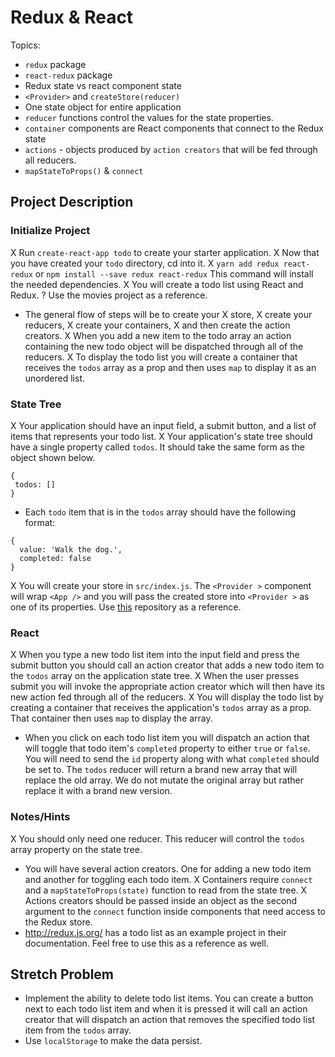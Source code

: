 # Redux & React

Topics:

* `redux` package
* `react-redux` package
* Redux state vs react component state
* `<Provider>` and `createStore(reducer)`
* One state object for entire application
* `reducer` functions control the values for the state properties.
* `container` components are React components that connect to the Redux state
* `actions` - objects produced by `action creators` that will be fed through all reducers.
* `mapStateToProps()` & `connect`

## Project Description

### Initialize Project

X Run `create-react-app todo` to create your starter application.
X Now that you have created your `todo` directory, cd into it.
X `yarn add redux react-redux` or `npm install --save redux react-redux` This command will install the needed dependencies.
X You will create a todo list using React and Redux.
? Use the movies project as a reference.
* The general flow of steps will be to create your 
X store, 
X create your reducers, 
X create your containers, 
X and then create the action creators.
X When you add a new item to the todo array an action containing the new todo object will be dispatched through all of the reducers.
X To display the todo list you will create a container that receives the `todos` array as a prop and then uses `map` to display it as an unordered list.

### State Tree

X Your application should have an input field, a submit button, and a list of items that represents your todo list.
X Your application's state tree should have a single property called `todos`. It should take the same form as the object shown below.


```
{
 todos: []
}
```

* Each `todo` item that is in the `todos` array should have the following format:


```
{
  value: 'Walk the dog.',
  completed: false
}
```

X You will create your store in `src/index.js`. The `<Provider >` component will wrap `<App />` and you will pass the created store into `<Provider >` as one of its properties. Use [this](https://github.com/SunJieMing/redux-example-movies) repository as a reference.

### React

X When you type a new todo list item into the input field and press the submit button you should call an action creator that adds a new todo item to the `todos` array on the application state tree.
X When the user presses submit you will invoke the appropriate action creator which will then have its new action fed through all of the reducers.
X You will display the todo list by creating a container that receives the application's `todos` array as a prop. That container then uses `map` to display the array.
* When you click on each todo list item you will dispatch an action that will toggle that todo item's `completed` property to either `true` or `false`. You will need to send the `id` property along with what `completed` should be set to. The `todos` reducer will return a brand new array that will replace the old array. We do not mutate the original array but rather replace it with a brand new version.

### Notes/Hints

X You should only need one reducer. This reducer will control the `todos` array property on the state tree.
* You will have several action creators. One for adding a new todo item and another for toggling each todo item.
X Containers require `connect` and a `mapStateToProps(state)` function to read from the state tree.
X Actions creators should be passed inside an object as the second argument to the `connect` function inside components that need access to the Redux store.
* http://redux.js.org/ has a todo list as an example project in their documentation. Feel free to use this as a reference as well.

## Stretch Problem

* Implement the ability to delete todo list items. You can create a button next to each todo list item and when it is pressed it will call an action creator that will dispatch an action that removes the specified todo list item from the `todos` array.
* Use `localStorage` to make the data persist.
